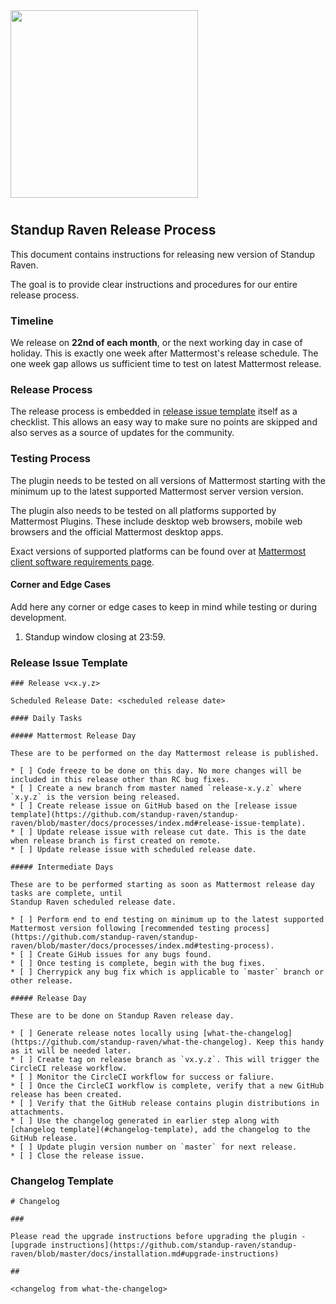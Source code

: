 <img src="../assets/images/banner.png" width="300px">

#

## Standup Raven Release Process

This document contains instructions for releasing new version of Standup Raven.

The goal is to provide clear instructions and procedures for our entire release
process.

### Timeline

We release on **22nd of each month**, or the next working day in case of holiday. 
This is exactly one week after Mattermost's release schedule. The one week gap allows us
sufficient time to test on latest Mattermost release.

### Release Process

The release process is embedded in [release issue template](#release-issue-template) itself 
as a checklist. This allows an easy way to make sure no points are skipped and also serves as a source 
of updates for the community.

### Testing Process

The plugin needs to be tested on all versions of Mattermost starting with the minimum up to the latest supported Mattermost server version version.

The plugin also needs to be tested on all platforms supported by Mattermost Plugins. These include
desktop web browsers, mobile web browsers and the official Mattermost desktop apps.

Exact versions of supported platforms can be found over at [Mattermost client software requirements page](https://docs.mattermost.com/install/requirements.html#client-software).

#### Corner and Edge Cases

Add here any corner or edge cases to keep in mind while testing or during development.

1. Standup window closing at 23:59. 


### Release Issue Template

    ### Release v<x.y.z>
    
    Scheduled Release Date: <scheduled release date>
    
    #### Daily Tasks
    
    ##### Mattermost Release Day
    
    These are to be performed on the day Mattermost release is published.
    
    * [ ] Code freeze to be done on this day. No more changes will be included in this release other than RC bug fixes.
    * [ ] Create a new branch from master named `release-x.y.z` where `x.y.z` is the version being released.
    * [ ] Create release issue on GitHub based on the [release issue template](https://github.com/standup-raven/standup-raven/blob/master/docs/processes/index.md#release-issue-template).
    * [ ] Update release issue with release cut date. This is the date when release branch is first created on remote.
    * [ ] Update release issue with scheduled release date.
    
    ##### Intermediate Days
    
    These are to be performed starting as soon as Mattermost release day tasks are complete, until 
    Standup Raven scheduled release date.
    
    * [ ] Perform end to end testing on minimum up to the latest supported Mattermost version following [recommended testing process](https://github.com/standup-raven/standup-raven/blob/master/docs/processes/index.md#testing-process).
    * [ ] Create GiHub issues for any bugs found.
    * [ ] Once testing is complete, begin with the bug fixes.
    * [ ] Cherrypick any bug fix which is applicable to `master` branch or other release.
    
    ##### Release Day
    
    These are to be done on Standup Raven release day.
    
    * [ ] Generate release notes locally using [what-the-changelog](https://github.com/standup-raven/what-the-changelog). Keep this handy as it will be needed later.
    * [ ] Create tag on release branch as `vx.y.z`. This will trigger the CircleCI release workflow.
    * [ ] Monitor the CircleCI workflow for success or faliure.
    * [ ] Once the CircleCI workflow is complete, verify that a new GitHub release has been created. 
    * [ ] Verify that the GitHub release contains plugin distributions in attachments.
    * [ ] Use the changelog generated in earlier step along with [changelog template](#changelog-template), add the changelog to the GitHub release.
    * [ ] Update plugin version number on `master` for next release.
    * [ ] Close the release issue.


### Changelog Template

    # Changelog  
    
    ###
    
    Please read the upgrade instructions before upgrading the plugin - [upgrade instructions](https://github.com/standup-raven/standup-raven/blob/master/docs/installation.md#upgrade-instructions)
    
    ##
    
    <changelog from what-the-changelog>
